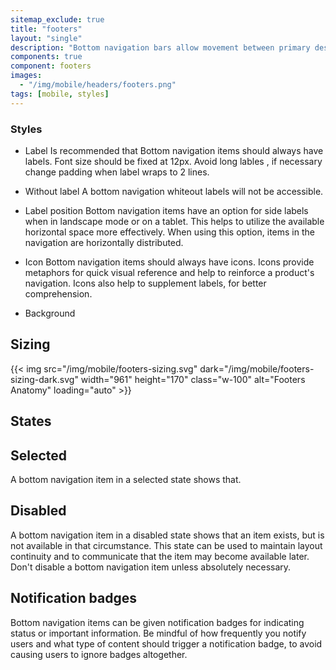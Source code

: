 ```yaml
---
sitemap_exclude: true
title: "footers"
layout: "single"
description: "Bottom navigation bars allow movement between primary destinations in an app."
components: true
component: footers
images:
  - "/img/mobile/headers/footers.png"
tags: [mobile, styles]
---
```

### Styles

- Label
Is recommended that Bottom navigation items should always have labels. Font size should be fixed at 12px. Avoid long lables , if necessary change padding when label wraps to 2 lines.

- Without label
A bottom navigation whiteout labels will not be accessible.

- Label position
Bottom navigation items have an option for side labels when in landscape mode or on a tablet. This helps to utilize the available horizontal space more effectively. When using this option, items in the navigation are horizontally distributed.

- Icon
Bottom navigation items should always have icons. Icons provide metaphors for quick visual reference and help to reinforce a product's navigation. Icons also help to supplement labels, for better comprehension.

- Background

## Sizing

{{< img src="/img/mobile/footers-sizing.svg" dark="/img/mobile/footers-sizing-dark.svg" width="961" height="170" class="w-100" alt="Footers Anatomy" loading="auto" >}}


## States

## Selected

A bottom navigation item in a selected state shows that.

## Disabled

A bottom navigation item in a disabled state shows that an item exists, but is not available in that circumstance. This state can be used to maintain layout continuity and to communicate that the item may become available later. Don't disable a bottom navigation item unless absolutely necessary.

## Notification badges

Bottom navigation items can be given notification badges for indicating status or important information. Be mindful of how frequently you notify users and what type of content should trigger a notification badge, to avoid causing users to ignore badges altogether.
